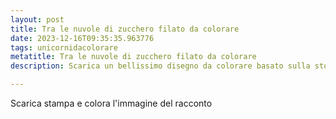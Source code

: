 ```yaml
---
layout: post
title: Tra le nuvole di zucchero filato da colorare
date: 2023-12-16T09:35:35.963776
tags: unicornidacolorare
metatitle: Tra le nuvole di zucchero filato da colorare
description: Scarica un bellissimo disegno da colorare basato sulla storia Tra le nuvole di zucchero filato

---
```

Scarica stampa e colora l'immagine del racconto
        